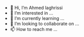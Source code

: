 - 👋 Hi, I’m Ahmed laghrissi
- 👀 I’m interested in ...
- 🌱 I’m currently learning ...
- 💞️ I’m looking to collaborate on ...
- 📫 How to reach me ...

<!---
laghri/laghri is a ✨ special ✨ repository because its `README.md` (this file) appears on your GitHub profile.
You can click the Preview link to take a look at your changes.
--->
